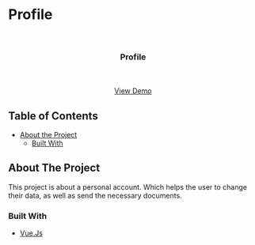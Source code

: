 # Profile
<!-- PROJECT LOGO -->
<br />
<p align="center">

  <h3 align="center">Profile</h3>

  <p align="center">
    <br />
    <br />
    <a href="https://profile-section.netlify.app/">View Demo</a>
  </p>
</p>



<!-- TABLE OF CONTENTS -->
## Table of Contents

* [About the Project](#about-the-project)
  * [Built With](#built-with)



<!-- ABOUT THE PROJECT -->
## About The Project


This project is about a personal account. Which helps the user to change their data, as well as send the necessary documents.
### Built With

* [Vue.Js](https://vuejs.org/)
